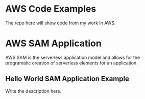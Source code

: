 # AWS Code Examples
 The repo here will show code from my work in AWS.

# AWS SAM Application
AWS SAM is the serverless application model and allows for the programatic creation of serverless elements for an application.

## Hello World SAM Application Example
Write the description here.